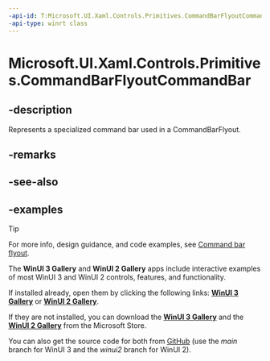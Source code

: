 ```yaml
---
-api-id: T:Microsoft.UI.Xaml.Controls.Primitives.CommandBarFlyoutCommandBar
-api-type: winrt class
---
```

# Microsoft.UI.Xaml.Controls.Primitives.CommandBarFlyoutCommandBar

<!-- Class syntax.
public class CommandBarFlyoutCommandBar : CommandBar, CommandBar
-->

## -description

Represents a specialized command bar used in a CommandBarFlyout.

## -remarks

## -see-also

## -examples

> [!TIP]
> For more info, design guidance, and code examples, see [Command bar flyout](/windows/apps/design/controls/command-bar-flyout).
>
> The **WinUI 3 Gallery** and **WinUI 2 Gallery** apps include interactive examples of most WinUI 3 and WinUI 2 controls, features, and functionality.
>
> If installed already, open them by clicking the following links: [**WinUI 3 Gallery**](winui3gallery:/item/CommandBarFlyout) or [**WinUI 2 Gallery**](winui2gallery:/item/CommandBarFlyout).
>
> If they are not installed, you can download the [**WinUI 3 Gallery**](https://www.microsoft.com/store/productId/9P3JFPWWDZRC) and the [**WinUI 2 Gallery**](https://www.microsoft.com/store/productId/9MSVH128X2ZT) from the Microsoft Store.
>
> You can also get the source code for both from [GitHub](https://github.com/Microsoft/WinUI-Gallery) (use the *main* branch for WinUI 3 and the *winui2* branch for WinUI 2).

